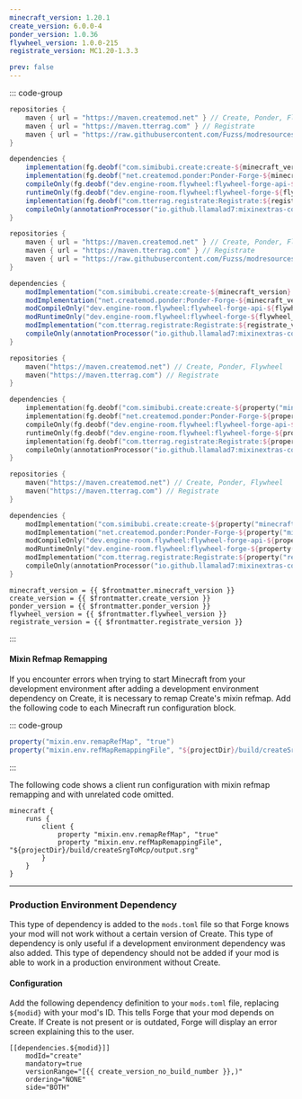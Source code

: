 ```yaml
---
minecraft_version: 1.20.1
create_version: 6.0.0-4
ponder_version: 1.0.36
flywheel_version: 1.0.0-215
registrate_version: MC1.20-1.3.3

prev: false
---
```


<!--@include: ./template.md-->

::: code-group

```groovy [build.gradle [FG]]
repositories {
    maven { url = "https://maven.createmod.net" } // Create, Ponder, Flywheel
    maven { url = "https://maven.tterrag.com" } // Registrate
    maven { url = "https://raw.githubusercontent.com/Fuzss/modresources/main/maven/" } // ForgeConfigAPIPort
}

dependencies {
    implementation(fg.deobf("com.simibubi.create:create-${minecraft_version}:${create_version}") { transitive = false })
    implementation(fg.deobf("net.createmod.ponder:Ponder-Forge-${minecraft_version}:${ponder_version}"))
    compileOnly(fg.deobf("dev.engine-room.flywheel:flywheel-forge-api-${flywheel_minecraft_version}:${flywheel_version}"))
    runtimeOnly(fg.deobf("dev.engine-room.flywheel:flywheel-forge-${flywheel_minecraft_version}:${flywheel_version}"))
    implementation(fg.deobf("com.tterrag.registrate:Registrate:${registrate_version}"))
    compileOnly(annotationProcessor("io.github.llamalad7:mixinextras-common:0.4.1"))
}
```

```groovy [build.gradle [MDG]]
repositories {
    maven { url = "https://maven.createmod.net" } // Create, Ponder, Flywheel
    maven { url = "https://maven.tterrag.com" } // Registrate
    maven { url = "https://raw.githubusercontent.com/Fuzss/modresources/main/maven/" } // ForgeConfigAPIPort
}

dependencies {
    modImplementation("com.simibubi.create:create-${minecraft_version}:${create_version}") { transitive = false }
    modImplementation("net.createmod.ponder:Ponder-Forge-${minecraft_version}:${ponder_version}")
    modCompileOnly("dev.engine-room.flywheel:flywheel-forge-api-${flywheel_minecraft_version}:${flywheel_version}")
    modRuntimeOnly("dev.engine-room.flywheel:flywheel-forge-${flywheel_minecraft_version}:${flywheel_version}")
    modImplementation("com.tterrag.registrate:Registrate:${registrate_version}")
    compileOnly(annotationProcessor("io.github.llamalad7:mixinextras-common:0.4.1"))
}
```

```kotlin [build.gradle.kts [NG]]
repositories {
    maven("https://maven.createmod.net") // Create, Ponder, Flywheel
    maven("https://maven.tterrag.com") // Registrate
}

dependencies {
    implementation(fg.deobf("com.simibubi.create:create-${property("minecraft_version")}:${property("create_version")}") { isTransitive = false }!!)
    implementation(fg.deobf("net.createmod.ponder:Ponder-Forge-${property("minecraft_version")}:${property("ponder_version")}")!!)
    compileOnly(fg.deobf("dev.engine-room.flywheel:flywheel-forge-api-${property("flywheel_minecraft_version")}:${property("flywheel_version")}")!!)
    runtimeOnly(fg.deobf("dev.engine-room.flywheel:flywheel-forge-${property("flywheel_minecraft_version")}:${property("flywheel_version")}")!!)
    implementation(fg.deobf("com.tterrag.registrate:Registrate:${property("registrate_version")}")!!)
    compileOnly(annotationProcessor("io.github.llamalad7:mixinextras-common:0.4.1")!!)
}
```

```kotlin [build.gradle.kts [MDG]]
repositories {
    maven("https://maven.createmod.net") // Create, Ponder, Flywheel
    maven("https://maven.tterrag.com") // Registrate
}

dependencies {
    modImplementation("com.simibubi.create:create-${property("minecraft_version")}:${property("create_version")}") { isTransitive = false }
    modImplementation("net.createmod.ponder:Ponder-Forge-${property("minecraft_version")}:${property("ponder_version")}")
    modCompileOnly("dev.engine-room.flywheel:flywheel-forge-api-${property("flywheel_minecraft_version")}:${property("flywheel_version")}")
    modRuntimeOnly("dev.engine-room.flywheel:flywheel-forge-${property("flywheel_minecraft_version")}:${property("flywheel_version")}")
    modImplementation("com.tterrag.registrate:Registrate:${property("registrate_version")}")
    compileOnly(annotationProcessor("io.github.llamalad7:mixinextras-common:0.4.1")!!)
}
```

```properties-vue [gradle.properties]
minecraft_version = {{ $frontmatter.minecraft_version }}
create_version = {{ $frontmatter.create_version }}
ponder_version = {{ $frontmatter.ponder_version }}
flywheel_version = {{ $frontmatter.flywheel_version }}
registrate_version = {{ $frontmatter.registrate_version }}
```

:::

#### Mixin Refmap Remapping

If you encounter errors when trying
to start Minecraft from your development environment after adding a development environment dependency on Create,
it is necessary to remap Create's mixin refmap.
Add the following code to each Minecraft run configuration block.

::: code-group

```groovy [build.gradle(.kts)]
property("mixin.env.remapRefMap", "true")
property("mixin.env.refMapRemappingFile", "${projectDir}/build/createSrgToMcp/output.srg")
```

:::

The following code shows a client run configuration with mixin refmap remapping and with unrelated code omitted.

```groovy{4-5}
minecraft {
    runs {
        client {
            property "mixin.env.remapRefMap", "true"
            property "mixin.env.refMapRemappingFile", "${projectDir}/build/createSrgToMcp/output.srg"
        }
    }
}
```

---

### Production Environment Dependency

This type of dependency is added to the `mods.toml` file so that Forge knows your mod will not work without a certain
version of Create. This type of dependency is only useful if a development environment dependency was also added. This
type of dependency should not be added if your mod is able to work in a production environment without Create.

#### Configuration

Add the following dependency definition to your `mods.toml` file,
replacing `${modid}` with your mod's ID. This tells Forge that your mod depends on Create.
If Create is not present or is outdated, Forge will display an error screen explaining this to the user.

```toml-vue
[[dependencies.${modid}]]
    modId="create"
    mandatory=true
    versionRange="[{{ create_version_no_build_number }},)"
    ordering="NONE"
    side="BOTH"
```